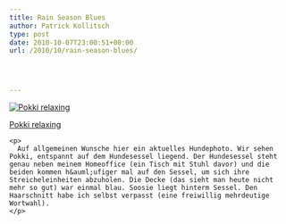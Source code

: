 ```yaml
---
title: Rain Season Blues
author: Patrick Kollitsch
type: post
date: 2010-10-07T23:00:51+00:00
url: /2010/10/rain-season-blues/




---
```

<div class="media image">
  <a href="http://www.flickr.com/photos/schreibblogade/5062396668/" title="Pokki relaxing"><img src="//farm5.static.flickr.com/4092/5062396668_05b5f87389.jpg" alt="Pokki relaxing" /></p> 
  
  <p>
    Pokki relaxing
  </p>
  
  <p>
    </a></div> 
    
    <p>
      Auf allgemeinen Wunsche hier ein aktuelles Hundephoto. Wir sehen Pokki, entspannt auf dem Hundesessel liegend. Der Hundesessel steht genau neben meinem Homeoffice (ein Tisch mit Stuhl davor) und die beiden kommen h&auml;ufiger mal auf den Sessel, um sich ihre Streicheleinheiten abzuholen. Die Decke (das sieht man heute nicht mehr so gut) war einmal blau. Soosie liegt hinterm Sessel. Den Haarschnitt habe ich selbst verpasst (eine freiwillig mehrdeutige Wortwahl).
    </p>